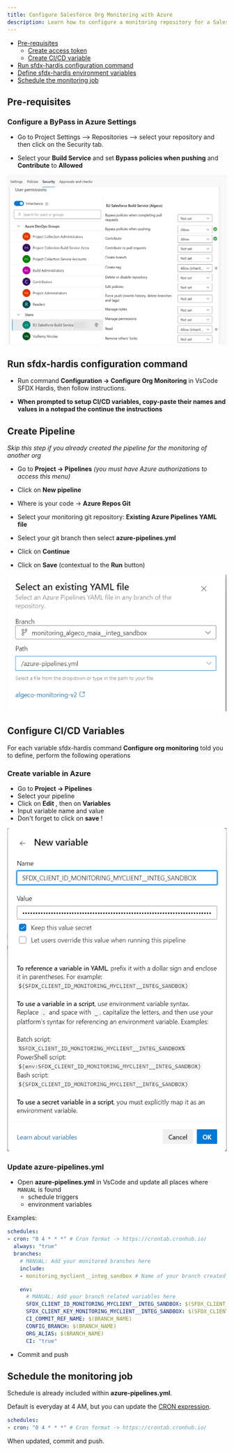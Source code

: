 ```yaml
---
title: Configure Salesforce Org Monitoring with Azure
description: Learn how to configure a monitoring repository for a Salesforce Org, using sfdx-hardis and Azure
---
```

<!-- markdownlint-disable MD013 -->

- [Pre-requisites](#pre-requisites)
  - [Create access token](#create-access-token)
  - [Create CI/CD variable](#create-cicd-variable)
- [Run sfdx-hardis configuration command](#run-sfdx-hardis-configuration-command)
- [Define sfdx-hardis environment variables](#define-sfdx-hardis-environment-variables)
- [Schedule the monitoring job](#schedule-the-monitoring-job)

## Pre-requisites

### Configure a ByPass in Azure Settings

- Go to Project Settings –> Repositories –> select your repository and then click on the Security tab.

- Select your **Build Service** and set **Bypass policies when pushing** and **Contribute** to **Allowed**

![](assets/images/screenshot-azure-bypass-policies.png)

## Run sfdx-hardis configuration command

- Run command **Configuration -> Configure Org Monitoring** in VsCode SFDX Hardis, then follow instructions.

- **When prompted to setup CI/CD variables, copy-paste their names and values in a notepad the continue the instructions**

## Create Pipeline

_Skip this step if you already created the pipeline for the monitoring of another org_

- Go to **Project -> Pipelines** _(you must have Azure authorizations to access this menu)_

- Click on **New pipeline**

- Where is your code -> **Azure Repos Git**

- Select your monitoring git repository: **Existing Azure Pipelines YAML file**

- Select your git branch then select **azure-pipelines.yml**

- Click on **Continue**

- Click on **Save** (contextual to the **Run** button)

![](assets/images/screenshot-monitoring-azure-pipeline.png)

## Configure CI/CD Variables

For each variable sfdx-hardis command **Configure org monitoring** told you to define, perform the following operations

### Create variable in Azure

- Go to **Project -> Pipelines**
- Select your pipeline
- Click on **Edit** , then on **Variables**
- Input variable name and value
- Don't forget to click on **save** !

![](assets/images/screenshot-monitoring-azure-variable.png)

### Update azure-pipelines.yml

- Open **azure-pipelines.yml** in VsCode and update all places where `MANUAL` is found
  - schedule triggers
  - environment variables

Examples:

```yaml
schedules:
- cron: "0 4 * * *" # Cron format -> https://crontab.cronhub.io/
  always: "true"
  branches:
    # MANUAL: Add your monitored branches here
    include:
    - monitoring_myclient__integ_sandbox # Name of your branch created by monitoring configuration command
```

```yaml
    env:
      # MANUAL: Add your branch related variables here
      SFDX_CLIENT_ID_MONITORING_MYCLIENT__INTEG_SANDBOX: $(SFDX_CLIENT_ID_MONITORING_MYCLIENT__INTEG_SANDBOX)
      SFDX_CLIENT_KEY_MONITORING_MYCLIENT__INTEG_SANDBOX: $(SFDX_CLIENT_KEY_MONITORING_MYCLIENT__INTEG_SANDBOX)
      CI_COMMIT_REF_NAME: $(BRANCH_NAME)
      CONFIG_BRANCH: $(BRANCH_NAME)
      ORG_ALIAS: $(BRANCH_NAME)
      CI: "true"
```

- Commit and push

## Schedule the monitoring job

Schedule is already included within **azure-pipelines.yml**.

Default is everyday at 4 AM, but you can update the [CRON expression](https://crontab.cronhub.io/).

```yaml
schedules:
- cron: "0 4 * * *" # Cron format -> https://crontab.cronhub.io/
```

When updated, commit and push.
